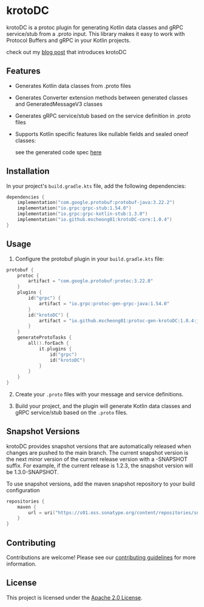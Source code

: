 # krotoDC

krotoDC is a protoc plugin for generating Kotlin data classes and gRPC service/stub from a .proto input. This library makes it easy to work with Protocol Buffers and gRPC in your Kotlin projects.

check out my [blog post](https://medium.com/@icycle0409/introducing-krotodc-use-protobuf-and-grpc-with-kotlin-dataclasses-3144d0b20032) that introduces krotoDC
## Features

- Generates Kotlin data classes from .proto files
- Generates Converter extension methods between generated classes and GeneratedMessageV3 classes
- Generates gRPC service/stub based on the service definition in .proto files
- Supports Kotlin specific features like nullable fields and sealed oneof classes: 

  see the generated code spec [here](https://github.com/mscheong01/krotoDC/blob/main/generator/README.md)

## Installation

In your project's `build.gradle.kts` file, add the following dependencies:

```kotlin
dependencies {
    implementation("com.google.protobuf:protobuf-java:3.22.2")
    implementation("io.grpc:grpc-stub:1.54.0")
    implementation("io.grpc:grpc-kotlin-stub:1.3.0")
    implementation("io.github.mscheong01:krotoDC-core:1.0.4")
}
```

## Usage

1. Configure the protobuf plugin in your `build.gradle.kts` file:

```kotlin
protobuf {
    protoc {
        artifact = "com.google.protobuf:protoc:3.22.0"
    }
    plugins {
        id("grpc") {
            artifact = "io.grpc:protoc-gen-grpc-java:1.54.0"
        }
        id("krotoDC") {
            artifact = "io.github.mscheong01:protoc-gen-krotoDC:1.0.4:jdk8@jar"
        }
    }
    generateProtoTasks {
        all().forEach {
            it.plugins {
                id("grpc")
                id("krotoDC")
            }
        }
    }
}
```

2. Create your `.proto` files with your message and service definitions.

3. Build your project, and the plugin will generate Kotlin data classes and gRPC service/stub based on the `.proto` files.

## Snapshot Versions
krotoDC provides snapshot versions that are automatically released when changes are pushed to the main branch. 
The current snapshot version is the next minor version of the current release version with a -SNAPSHOT suffix. 
For example, if the current release is 1.2.3, the snapshot version will be 1.3.0-SNAPSHOT.

To use snapshot versions, add the maven snapshot repository to your build configuration
```kotlin
repositories {
    maven {
        url = uri("https://s01.oss.sonatype.org/content/repositories/snapshots/")
    }
}
```
## Contributing

Contributions are welcome! Please see our [contributing guidelines](https://github.com/mscheong01/krotoDC/blob/main/CONTRIBUTING.md) for more information.

## License

This project is licensed under the [Apache 2.0 License](https://github.com/mscheong01/krotoDC/blob/main/LICENSE).
